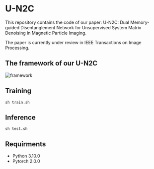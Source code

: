 # U-N2C

This repository contains the code  of our paper: U-N2C: Dual Memory-guided Disentanglement Network for Unsupervised System Matrix Denoising in Magnetic Particle Imaging.

The paper is currently under review in IEEE Transactions on Image Processing.

## The framework of our U-N2C
![framework](https://github.com/user-attachments/assets/67a694da-9954-4c51-9565-0497a8eb41ee)


## Training
    sh train.sh

## Inference
    sh test.sh 


## Requirments

* Python 3.10.0
* Pytorch 2.0.0
